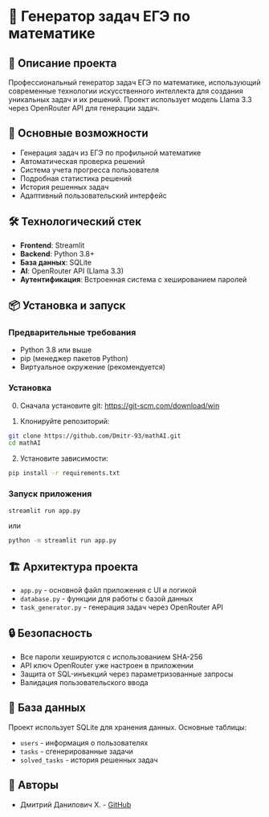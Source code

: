 # 🎯 Генератор задач ЕГЭ по математике

## 📖 Описание проекта

Профессиональный генератор задач ЕГЭ по математике, использующий современные технологии искусственного интеллекта для создания уникальных задач и их решений. Проект использует модель Llama 3.3 через OpenRouter API для генерации задач.

## 🚀 Основные возможности

- Генерация задач из ЕГЭ по профильной математике  
- Автоматическая проверка решений
- Система учета прогресса пользователя
- Подробная статистика решений
- История решенных задач
- Адаптивный пользовательский интерфейс

## 🛠 Технологический стек

- **Frontend**: Streamlit
- **Backend**: Python 3.8+
- **База данных**: SQLite
- **AI**: OpenRouter API (Llama 3.3)
- **Аутентификация**: Встроенная система с хешированием паролей

## 📦 Установка и запуск

### Предварительные требования

- Python 3.8 или выше
- pip (менеджер пакетов Python)
- Виртуальное окружение (рекомендуется)

### Установка

0. Сначала установите git: 
https://git-scm.com/download/win 

1. Клонируйте репозиторий:
```bash
git clone https://github.com/Dmitr-93/mathAI.git
cd mathAI
```

2. Установите зависимости:
```bash
pip install -r requirements.txt
```

### Запуск приложения

```bash
streamlit run app.py 
```
или 

```bash
python -m streamlit run app.py 
```

## 🏗 Архитектура проекта

- `app.py` - основной файл приложения с UI и логикой
- `database.py` - функции для работы с базой данных
- `task_generator.py` - генерация задач через OpenRouter API

## 🔒 Безопасность

- Все пароли хешируются с использованием SHA-256
- API ключ OpenRouter уже настроен в приложении
- Защита от SQL-инъекций через параметризованные запросы
- Валидация пользовательского ввода

## 📝 База данных

Проект использует SQLite для хранения данных. Основные таблицы:

- `users` - информация о пользователях
- `tasks` - сгенерированные задачи
- `solved_tasks` - история решенных задач


## 👥 Авторы

- Дмитрий Данилович Х. - [GitHub](https://github.com/Dmitr-93)

